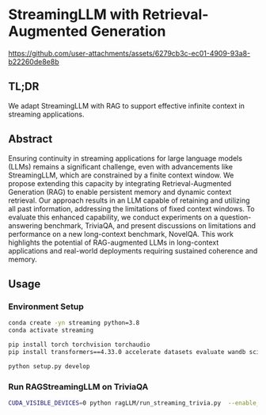 # StreamingLLM with Retrieval-Augmented Generation
https://github.com/user-attachments/assets/6279cb3c-ec01-4909-93a8-b22260de8e8b

## TL;DR
We adapt StreamingLLM with RAG to support effective infinite context in streaming applications.

## Abstract
Ensuring continuity in streaming applications for large language models (LLMs) remains a significant challenge, even with advancements like StreamingLLM, which are constrained by a finite context window. We propose extending this capacity by integrating Retrieval-Augmented Generation (RAG) to enable persistent memory and dynamic context retrieval. Our approach results in an LLM capable of retaining and utilizing all past information, addressing the limitations of fixed context windows. To evaluate this enhanced capability, we conduct experiments on a question-answering benchmark, TriviaQA, and present discussions on limitations and performance on a new long-context benchmark, NovelQA. This work highlights the potential of RAG-augmented LLMs in long-context applications and real-world deployments requiring sustained coherence and memory.

## Usage

### Environment Setup

```bash
conda create -yn streaming python=3.8
conda activate streaming

pip install torch torchvision torchaudio
pip install transformers==4.33.0 accelerate datasets evaluate wandb scikit-learn scipy sentencepiece llama-index

python setup.py develop
```

### Run RAGStreamingLLM on TriviaQA

```bash
CUDA_VISIBLE_DEVICES=0 python ragLLM/run_streaming_trivia.py  --enable_streaming --model_name_or_path="lmsys/vicuna-7b-v1.5"
```
